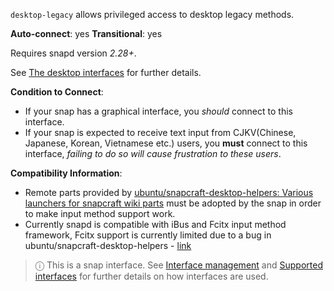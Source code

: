 `desktop-legacy` allows privileged access to desktop legacy methods.

**Auto-connect**: yes
**Transitional**: yes

Requires snapd version _2.28+_.

See [The desktop interfaces](/t/the-desktop-interfaces/2042) for further details.



**Condition to Connect**:
* If your snap has a graphical interface, you *should* connect to this interface.
* If your snap is expected to receive text input from CJKV(Chinese, Japanese, Korean, Vietnamese etc.) users, you **must** connect to this interface, *failing to do so will cause frustration to these users*.

**Compatibility Information**: 
* Remote parts provided by [ubuntu/snapcraft-desktop-helpers: Various launchers for snapcraft wiki parts](https://github.com/ubuntu/snapcraft-desktop-helpers) must be adopted by the snap in order to make input method support work. 
* Currently snapd is compatible with iBus and Fcitx input method framework, Fcitx support is currently limited due to a bug in ubuntu/snapcraft-desktop-helpers - [link](https://github.com/ubuntu/snapcraft-desktop-helpers/pull/156)

> ⓘ  This is a snap interface. See [Interface management](/t/interface-management/6154) and [Supported interfaces](/t/supported-interfaces/7744) for further details on how interfaces are used.